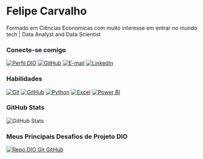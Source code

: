 # Felipe Carvalho

Formado em Ciências Economicas com muito interesse em entrar no mundo tech | Data Analyst and Data Scientist

### Conecte-se comigo

[![Perfil DIO](https://img.shields.io/badge/-Perfil%20DIO-4b0082?style=for-the-badge)](https://www.dio.me/users/flpcsb)
[![GitHub](https://img.shields.io/badge/GitHub-100000?style=for-the-badge&logo=github&logoColor=white)](https://github.com/flpzht)
[![E-mail](https://img.shields.io/badge/-Email-00FFBC?style=for-the-badge&logo=microsoft-outlook&logoColor=E94D5F)](mailto:flpcsb@hotmail.com)
[![LinkedIn](https://img.shields.io/badge/LinkedIn-0077B5?style=for-the-badge&logo=linkedin&logoColor=white)](https://www.linkedin.com/in/felipecarvalhodesouzabarros/)


### Habilidades


[![Git](https://img.shields.io/badge/GIT-E44C30?style=for-the-badge&logo=git&logoColor=white)](https://git-scm.com/doc)
[![GitHub](https://img.shields.io/badge/GitHub-000?style=for-the-badge&logo=github&logoColor=30A3DC)](https://docs.github.com/)
[![Python](https://img.shields.io/badge/python-3670A0?style=for-the-badge&logo=python&logoColor=ffdd54)](https://www.python.org/doc/)
[![Excel](https://img.shields.io/badge/Excel-217346?style=for-the-badge&logo=microsoft-excel&logoColor=white)](https://support.microsoft.com/excel)
[![Power BI](https://img.shields.io/badge/Power%20BI-F2C811?style=for-the-badge&logo=powerbi&logoColor=black)](https://powerbi.microsoft.com/)


### GitHub Stats

![GitHub Stats](https://github-readme-stats.vercel.app/api?username=flpzht&theme=transparent&bg_color=000&border_color=ff9900&show_icons=true&icon_color=FF9900&title_color=ff9900&text_color=FFF&hide_title=true)

### Meus Principais Desafios de Projeto DIO

[![Repo DIO Git GitHub](https://github-readme-stats.vercel.app/api/pin/?username=elidianaandrade&repo=dio-lab-open-source&bg_color=000&border_color=ff9900&show_icons=true&icon_color=ff9900&title_color=ff9900&text_color=FFF)](https://github.com/flpzht/dio-lab-open-source)
